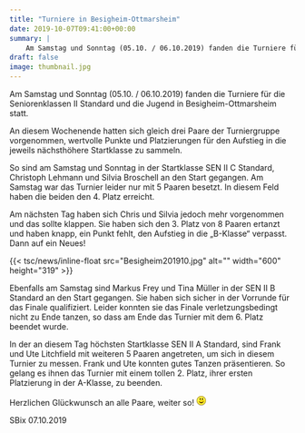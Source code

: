 ```yaml
---
title: "Turniere in Besigheim-Ottmarsheim"
date: 2019-10-07T09:41:00+00:00
summary: |
    Am Samstag und Sonntag (05.10. / 06.10.2019) fanden die Turniere für die Seniorenklassen II Standard und die Jugend in Besigheim-Ottmarsheim statt.
draft: false
image: thumbnail.jpg
---
```


Am Samstag und Sonntag (05.10. / 06.10.2019) fanden die Turniere für die Seniorenklassen II Standard und die Jugend in Besigheim-Ottmarsheim statt.

An diesem Wochenende hatten sich gleich drei Paare der Turniergruppe vorgenommen, wertvolle Punkte und Platzierungen für den Aufstieg in die jeweils nächsthöhere Startklasse zu sammeln.

So sind am Samstag und Sonntag in der Startklasse SEN II C Standard, Christoph Lehmann und Silvia Broschell an den Start gegangen. Am Samstag war das Turnier leider nur mit 5 Paaren besetzt. In diesem Feld haben die beiden den 4. Platz erreicht.

Am nächsten Tag haben sich Chris und Silvia jedoch mehr vorgenommen und das sollte klappen. Sie haben sich den 3. Platz von 8 Paaren ertanzt und haben knapp, ein Punkt fehlt, den Aufstieg in die „B-Klasse“ verpasst. Dann auf ein Neues!

{{< tsc/news/inline-float src="Besigheim201910.jpg" alt="" width="600" height="319" >}}

Ebenfalls am Samstag sind Markus Frey und Tina Müller in der SEN II B Standard an den Start gegangen. Sie haben sich sicher in der Vorrunde für das Finale qualifiziert. Leider konnten sie das Finale verletzungsbedingt nicht zu Ende tanzen, so dass am Ende das Turnier mit dem 6. Platz beendet wurde.

In der an diesem Tag höchsten Startklasse SEN II A Standard, sind Frank und Ute Litchfield mit weiteren 5 Paaren angetreten, um sich in diesem Turnier zu messen. Frank und Ute konnten gutes Tanzen präsentieren. So gelang es ihnen das Turnier mit einem tollen 2. Platz, ihrer ersten Platzierung in der A-Klasse, zu beenden.

Herzlichen Glückwunsch an alle Paare, weiter so! ![](smiley-smile.gif)

SBix 07.10.2019


